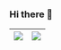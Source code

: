 ### Hi there 👋

<!--
**ruslan-onishchenko/ruslan-onishchenko** is a ✨ _special_ ✨ repository because its `README.md` (this file) appears on your GitHub profile.

Here are some ideas to get you started:

- 🔭 I’m currently working on ...
- 🌱 I’m currently learning ...
- 👯 I’m looking to collaborate on ...
- 🤔 I’m looking for help with ...
- 💬 Ask me about ...
- 📫 How to reach me: ...
- 😄 Pronouns: ...
- ⚡ Fun fact: ...
-->

| <a href="https://github.com/ruslan-onishchenko"><img align="center" src="https://github-readme-stats.vercel.app/api?username=ruslan-onishchenko&show_icons=true&include_all_commits=true&theme=buefy&hide_border=true" /></a> | <a href="https://github.com/ruslan-onishchenko"><img align="center" src="https://github-readme-stats.vercel.app/api/top-langs/?username=ruslan-onishchenko&layout=compact&theme=buefy&hide_border=true" /></a> |
| ------------- | ------------- |
